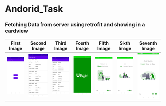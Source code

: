 # Andorid_Task
### Fetching Data from server using retrofit and showing in a cardview

|First Image|Second Image|Third Image|Fourth Image|Fifth Image|Sixth Image|Seventh Image|
|:-:|:-:|:-:|:-:|:-:|:-:|:-:|
![First Image](https://github.com/Istiaq66/Andorid_Task/blob/master/app3.jpg ) | ![Second Image](https://github.com/Istiaq66/Andorid_Task/blob/master/app1.jpg ) | ![Third Image](https://github.com/Istiaq66/Andorid_Task/blob/master/app2.jpg ) | ![Fourth Image](https://github.com/Istiaq66/Andorid_Task/blob/master/app4.jpg ) | ![Fifth Image](https://github.com/Istiaq66/Andorid_Task/blob/master/app_5.jpg ) | ![Sixth Image](https://github.com/Istiaq66/Andorid_Task/blob/master/app_6.jpg ) | ![Seventh Image](https://github.com/Istiaq66/Andorid_Task/blob/master/app_7.jpg )

